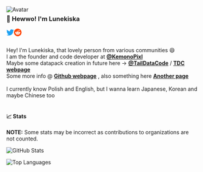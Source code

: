 <img align="left" alt="Avatar" width="200px" src="https://www.kisca.dev/img/caty-facey-uwu.png" />

### 👋 Hewwo! I'm Lunekiska

<a href="https://twitter.com/lemq_ocp">
    <img align="left" alt="Twitter" width="20px" src="https://raw.githubusercontent.com/lunekiska/lunekiska/master/assets/icons/twitter.svg">
</a>

<a href="https://reddit.com/u/dark-vookies">
    <img align="left" alt="Reddit" width="20px" src="https://raw.githubusercontent.com/lunekiska/lunekiska/master/assets/icons/reddit.svg">
</a>

<br />
<br />

Hey! I'm Lunekiska, that lovely person from various communities 😄
<br />
I am the founder and code developer at **[@KemonoPixl](https://github.com/KemonoPixl)**
<br />
Maybe some datapack creation in future here -> **[@TailDataCode](https://github.com/TailDataCode)** / **[TDC webpage](https://tdc.kisca.dev)**
<br />
Some more info @ **[Github webpage](https://lunekiska.github.io)** , also something here **[Another page](https://lunekiska.uwu.ai)**
<br />
<br />
I currently know Polish and English, but I wanna learn Japanese, Korean and maybe Chinese too
<br />
<br />


#### 📈 Stats

**NOTE:** Some stats may be incorrect as contributions to organizations
are not counted.

![GitHub Stats](https://github-readme-stats.vercel.app/api?username=lunekiska&count_private=true&theme=tokyonight&show_icons=true)

![Top Languages](https://github-readme-stats.vercel.app/api/top-langs/?username=lunekiska&layout=compact&theme=tokyonight)

<!--START_SECTION:waka-->
<!--END_SECTION:waka-->
